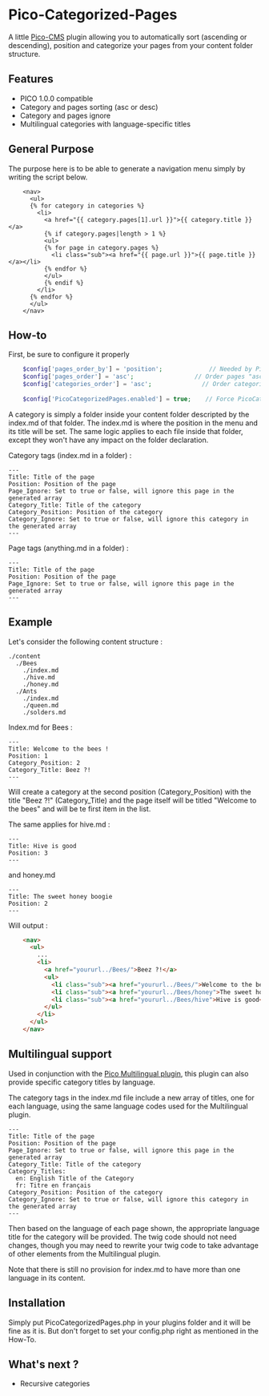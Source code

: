 # Pico-Categorized-Pages
A little [Pico-CMS](http://picocms.org/) plugin allowing you to automatically sort (ascending or descending), position and categorize your pages from your content folder structure.

## Features

- PICO 1.0.0 compatible
- Category and pages sorting (asc or desc)
- Category and pages ignore
- Multilingual categories with language-specific titles

## General Purpose

The purpose here is to be able to generate a navigation menu simply by writing the script below.
```twig
    <nav>
      <ul>
      {% for category in categories %}
        <li>
          <a href="{{ category.pages[1].url }}">{{ category.title }}</a>
          {% if category.pages|length > 1 %}
          <ul>
          {% for page in category.pages %}
            <li class="sub"><a href="{{ page.url }}">{{ page.title }}</a></li>
          {% endfor %}
          </ul>
          {% endif %}
        </li>
      {% endfor %}
      </ul>
    </nav>
```
## How-to

First, be sure to configure it properly
```php
    $config['pages_order_by'] = 'position';             // Needed by PicoCategorizedPages
    $config['pages_order'] = 'asc';                 // Order pages "asc" or "desc"
    $config['categories_order'] = 'asc';              // Order categories "asc" or "desc"
    
    $config['PicoCategorizedPages.enabled'] = true;    // Force PicoCategorizedPages to be enabled
```

A category is simply a folder inside your content folder descripted by the index.md of that folder.
The index.md is where the position in the menu and its title will be set.
The same logic applies to each file inside that folder, except they won't have any impact on the folder declaration.

Category tags (index.md in a folder) :

    ---
    Title: Title of the page
    Position: Position of the page
    Page_Ignore: Set to true or false, will ignore this page in the generated array
    Category_Title: Title of the category
    Category_Position: Position of the category
    Category_Ignore: Set to true or false, will ignore this category in the generated array
    ---
    
Page tags (anything.md in a folder) :

    ---
    Title: Title of the page
    Position: Position of the page
    Page_Ignore: Set to true or false, will ignore this page in the generated array
    ---

## Example

Let's consider the following content structure :

    ./content
      ./Bees
        ./index.md
        ./hive.md
        ./honey.md
      ./Ants
        ./index.md
        ./queen.md
        ./solders.md
        
Index.md for Bees :

    ---
    Title: Welcome to the bees !
    Position: 1
    Category_Position: 2
    Category_Title: Beez ?!
    ---
    
Will create a category at the second position (Category_Position) with the title "Beez ?!" (Category_Title) and the page itself will be titled "Welcome to the bees" and will be te first item in the list.

The same applies for hive.md :

    ---
    Title: Hive is good
    Position: 3
    ---

and honey.md

    ---
    Title: The sweet honey boogie
    Position: 2
    ---
    
Will output :
```html
    <nav>
      <ul>
        ...
        <li>
          <a href="yoururl../Bees/">Beez ?!</a>
          <ul>
            <li class="sub"><a href="yoururl../Bees/">Welcome to the bees !</a></li>
            <li class="sub"><a href="yoururl../Bees/honey">The sweet honey boogie</a></li>
            <li class="sub"><a href="yoururl../Bees/hive">Hive is good</a></li>
          </ul>
        </li>
      </ul>
    </nav>
```

## Multilingual support

Used in conjunction with the
[Pico Multilingual plugin](https://github.com/RichardMN/pico_multilanguage),
this plugin can also provide specific category titles by language.

The category tags in the index.md file include a new array of titles, one for
each language, using the same language codes used for the Multilingual
plugin.

    ---
    Title: Title of the page
    Position: Position of the page
    Page_Ignore: Set to true or false, will ignore this page in the generated array
    Category_Title: Title of the category
    Category_Titles:
	  en: English Title of the Category
	  fr: Titre en français
    Category_Position: Position of the category
    Category_Ignore: Set to true or false, will ignore this category in the generated array
    ---

Then based on the language of each page shown, the appropriate language
title for the category will be provided. The twig code should not need changes, though
you may need to rewrite your twig code to take advantage of other elements from
the Multilingual plugin.

Note that there is still no provision for index.md to have more than one language
in its content.

## Installation
Simply put PicoCategorizedPages.php in your plugins folder and it will be fine as it is.
But don't forget to set your config.php right as mentioned in the How-To.

## What's next ?

- Recursive categories
